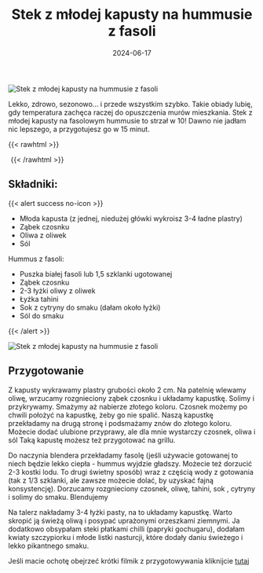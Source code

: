 ﻿---
title: "Stek z młodej kapusty na hummusie z fasoli"
date: 2024-06-17
categories:
- dania główne
tags:
- kapusta
- wegetariańskie
- hummus
- wegańskie
- fasola
thumbnailImagePosition: "top"
---
![Stek z młodej kapusty na hummusie z fasoli](/img/stek-z-kapusty-na-hummusie/stek-z-kapusty-na-hummusie-1.jpg)

Lekko, zdrowo, sezonowo... i przede wszystkim szybko. Takie obiady lubię, gdy temperatura zachęca raczej do opuszczenia murów mieszkania.
Stek z młodej kapusty na fasolowym hummusie to strzał w 10! Dawno nie jadłam nic lepszego, a przygotujesz go w 15 minut.
<!--more-->

{{< rawhtml >}}
<div id="ceneoaffcontainer624479"></div><a id="ceneoaff-logo" title="Ceneo.pl" href="https://www.ceneo.pl/#pid=26977&crid=624479&cid=46110" rel="nofollow"><img style="border:0;width:1px;height:1px;" src="//image.ceneostatic.pl/data/custom_images/4917/custom_image.png" alt="Ceneo.pl" /></a><script type="text/javascript" charset="utf-8">	if (typeof CeneoAPOptions == "undefined" || CeneoAPOptions == null)	{	var CeneoAPOptions = new Array(); 	stamp = parseInt(new Date().getTime()/86400, 10);	var script = document.createElement("script");	script.setAttribute("type", "text/javascript");	script.setAttribute("src", "//partnerzyapi.ceneo.pl/External/ap.js?"+stamp);	script.setAttribute("charset", "utf-8");	var head = document.getElementsByTagName("head")[0];	head.appendChild(script);	}	CeneoAPOptions[CeneoAPOptions.length] =	{		ad_creation: 624479,		ad_channel: 46110,		ad_partner: 26977,		ad_type: 1,		ad_content: '1767,3528,4496',		ad_format: 1,		ad_newpage: true,		ad_basket: false,		ad_container: 'ceneoaffcontainer624479',		ad_formatTypeId: 1,		ad_contextual: false, 		ad_recommended: false, 		ad_showRank: false 	};</script>
{{< /rawhtml >}}

## Składniki:
{{< alert success no-icon >}}
- Młoda kapusta (z jednej, niedużej główki wykroisz 3-4 ładne plastry)
- Ząbek czosnku
- Oliwa z oliwek
- Sól


Hummus z fasoli:
- Puszka białej fasoli lub 1,5 szklanki ugotowanej
- Ząbek czosnku
- 2-3 łyżki oliwy z oliwek
- Łyżka tahini
- Sok z cytryny do smaku (dałam około łyżki)
- Sól do smaku


{{< /alert >}}

![Stek z młodej kapusty na hummusie z fasoli](/img/stek-z-kapusty-na-hummusie/stek-z-kapusty-na-hummusie-2.jpg)

## Przygotowanie
Z kapusty wykrawamy plastry grubości około 2 cm. Na patelnię wlewamy oliwę, wrzucamy rozgnieciony ząbek czosnku i układamy kapustkę. Solimy i przykrywamy. Smażymy aż nabierze złotego koloru. Czosnek możemy po chwili położyć na kapustkę, żeby go nie spalić. Naszą kapustkę przekładamy na drugą stronę i podsmażamy znów do złotego koloru. Możecie dodać ulubione przyprawy, ale dla mnie wystarczy czosnek, oliwa i sól
Taką kapustę możesz też przygotować na grillu.


Do naczynia blendera przekładamy fasolę (jeśli używacie gotowanej to niech będzie lekko ciepła - hummus wyjdzie gładszy. Możecie też dorzucić 2-3 kostki lodu. To drugi świetny sposób) wraz z częścią wody z gotowania (tak z 1/3 szklanki, ale zawsze możecie dolać, by uzyskać fajną konsystencję). Dorzucamy rozgnieciony czosnek, oliwę, tahini, sok , cytryny i solimy do smaku. Blendujemy


Na talerz nakładamy 3-4 łyżki pasty, na to układamy kapustkę. Warto skropić ją świeżą oliwą i posypać uprażonymi orzeszkami ziemnymi. Ja dodatkowo obsypałam steki płatkami chilli (papryki gochugaru), dodałam kwiaty szczypiorku i młode listki nasturcji, które dodały daniu świeżego i lekko pikantnego smaku.


Jeśli macie ochotę obejrzeć krótki filmik z przygotowywania kliknijcie [tutaj](https://www.instagram.com/reel/C8T8ps8Io0o/?utm_source=ig_web_copy_link&igsh=MzRlODBiNWFlZA==)